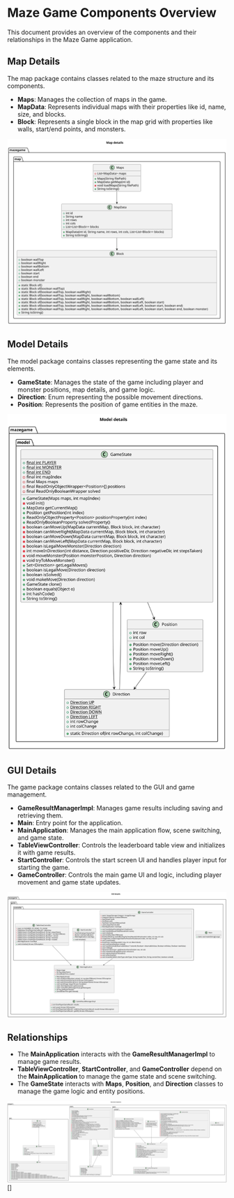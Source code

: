 # Maze Game Components Overview

This document provides an overview of the components and their relationships in the Maze Game application.

## Map Details

The map package contains classes related to the maze structure and its components.

- **Maps**: Manages the collection of maps in the game.
- **MapData**: Represents individual maps with their properties like id, name, size, and blocks.
- **Block**: Represents a single block in the map grid with properties like walls, start/end points, and monsters.

![Maze Game Map](mazegame-map.svg)

## Model Details

The model package contains classes representing the game state and its elements.

- **GameState**: Manages the state of the game including player and monster positions, map details, and game logic.
- **Direction**: Enum representing the possible movement directions.
- **Position**: Represents the position of game entities in the maze.

![Maze Game Model](mazegame-model.svg)

## GUI Details

The game package contains classes related to the GUI and game management.

- **GameResultManagerImpl**: Manages game results including saving and retrieving them.
- **Main**: Entry point for the application.
- **MainApplication**: Manages the main application flow, scene switching, and game state.
- **TableViewController**: Controls the leaderboard table view and initializes it with game results.
- **StartController**: Controls the start screen UI and handles player input for starting the game.
- **GameController**: Controls the main game UI and logic, including player movement and game state updates.

![Maze Game GUI](mazegame-game.svg)

## Relationships

- The **MainApplication** interacts with the **GameResultManagerImpl** to manage game results.
- **TableViewController**, **StartController**, and **GameController** depend on the **MainApplication** to manage the game state and scene switching.
- The **GameState** interacts with **Maps**, **Position**, and **Direction** classes to manage the game logic and entity positions.

![Maze Game Components Overview](mazegame.svg)[]